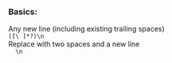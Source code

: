 ### Basics:  

Any new line (including existing trailing spaces)  
`([\ ]*?)\n`  
Replace with two spaces and a new line  
`  \n`  
<br />  
  

